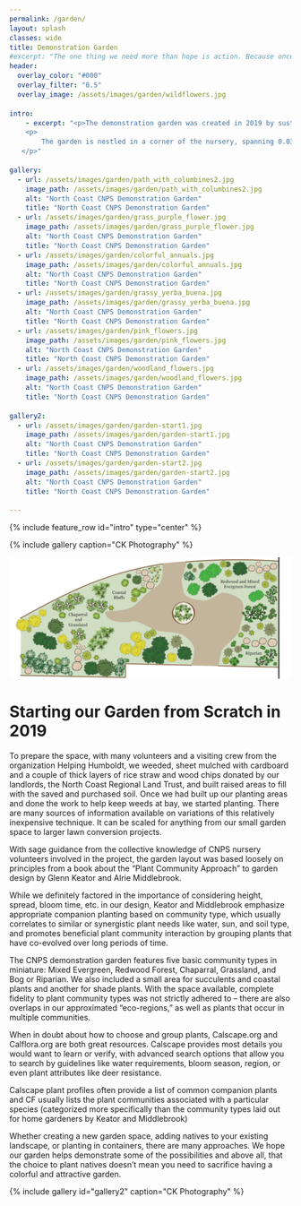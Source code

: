 ```yaml
---
permalink: /garden/
layout: splash
classes: wide
title: Demonstration Garden 
#excerpt: "The one thing we need more than hope is action. Because once we start to act, hope is everywhere - Greta Thunberg"
header:
  overlay_color: "#000"
  overlay_filter: "0.5"
  overlay_image: /assets/images/garden/wildflowers.jpg

intro:
    - excerpt: "<p>The demonstration garden was created in 2019 by sustainable landscape designer Christine Kelly, with the help of CNPS and Helping Humboldt volunteers. It also functions as a living seed bank for the nursery.</p>
    <p>
        The garden is nestled in a corner of the nursery, spanning 0.03 acres (~1,120 square feet). It represents 4 distinctive eco-systems, and is home to over 90 species of Humboldt County and California native plants. Diligent plant labeling makes this garden especially useful for aspiring botanists. 
   </p>" 

gallery:
  - url: /assets/images/garden/path_with_columbines2.jpg
    image_path: /assets/images/garden/path_with_columbines2.jpg
    alt: "North Coast CNPS Demonstration Garden"
    title: "North Coast CNPS Demonstration Garden"
  - url: /assets/images/garden/grass_purple_flower.jpg
    image_path: /assets/images/garden/grass_purple_flower.jpg
    alt: "North Coast CNPS Demonstration Garden"
    title: "North Coast CNPS Demonstration Garden"
  - url: /assets/images/garden/colorful_annuals.jpg
    image_path: /assets/images/garden/colorful_annuals.jpg
    alt: "North Coast CNPS Demonstration Garden"
    title: "North Coast CNPS Demonstration Garden"
  - url: /assets/images/garden/grassy_yerba_buena.jpg
    image_path: /assets/images/garden/grassy_yerba_buena.jpg
    alt: "North Coast CNPS Demonstration Garden"
    title: "North Coast CNPS Demonstration Garden"
  - url: /assets/images/garden/pink_flowers.jpg
    image_path: /assets/images/garden/pink_flowers.jpg
    alt: "North Coast CNPS Demonstration Garden"
    title: "North Coast CNPS Demonstration Garden"
  - url: /assets/images/garden/woodland_flowers.jpg
    image_path: /assets/images/garden/woodland_flowers.jpg
    alt: "North Coast CNPS Demonstration Garden"
    title: "North Coast CNPS Demonstration Garden"

gallery2:
  - url: /assets/images/garden/garden-start1.jpg
    image_path: /assets/images/garden/garden-start1.jpg
    alt: "North Coast CNPS Demonstration Garden"
    title: "North Coast CNPS Demonstration Garden"
  - url: /assets/images/garden/garden-start2.jpg
    image_path: /assets/images/garden/garden-start2.jpg
    alt: "North Coast CNPS Demonstration Garden"
    title: "North Coast CNPS Demonstration Garden"

---
```


{% include feature_row id="intro" type="center" %}

{% include gallery caption="CK Photography" %}

<img src="/assets/images/garden/map.jpg">

<h1>
Starting our Garden from Scratch in 2019
</h1>

<p>
To prepare the space, with many volunteers and a visiting crew from the organization Helping Humboldt, we weeded, sheet mulched with cardboard and a couple of thick layers of rice straw and wood chips donated by our landlords, the North Coast Regional Land Trust, and built raised areas to fill with the saved and purchased soil. Once we had built up our planting areas and done the work to help keep weeds at bay, we started planting. There are many sources of information available on variations of this relatively inexpensive technique. It can be scaled for anything from our small garden space to larger lawn conversion projects.
</p>

<p>
With sage guidance from the collective knowledge of CNPS nursery volunteers involved in the project, the garden layout was based loosely on principles from a book about the “Plant Community Approach” to garden design by Glenn Keator and Alrie Middlebrook.
</p>


<p>
While we definitely factored in the importance of considering height, spread, bloom time, etc. in our design, Keator and Middlebrook emphasize appropriate companion planting based on community type, which usually correlates to similar or synergistic plant needs like water, sun, and soil type, and promotes beneficial plant community interaction by grouping plants that have co-evolved over long periods of time.
</p>


<p>
The CNPS demonstration garden features five basic community types in miniature: Mixed Evergreen, Redwood Forest, Chaparral, Grassland, and Bog or Riparian. We also included a small area for succulents and coastal plants and another for shade plants. With the space available, complete fidelity to plant community types was not strictly adhered to – there are also overlaps in our approximated “eco-regions,” as well as plants that occur in multiple communities.
</p>

<p>
When in doubt about how to choose and group plants, Calscape.org  and Calflora.org are both great resources. Calscape provides most details you would want to learn or verify, with advanced search options that allow you to search by guidelines like water requirements, bloom season, region, or even plant attributes like deer resistance.
</p>

<p>
Calscape plant profiles often provide a list of common companion plants and CF usually lists the plant communities associated with a particular species (categorized more specifically than the community types laid out for home gardeners by Keator and Middlebrook)
</p>

<p>
Whether creating a new garden space, adding natives to your existing landscape, or planting in containers, there are many approaches. We hope our garden helps demonstrate some of the possibilities and above all, that the choice to plant natives doesn’t mean you need to sacrifice having a colorful and attractive garden.
</p>

{% include gallery id="gallery2" caption="CK Photography" %}
